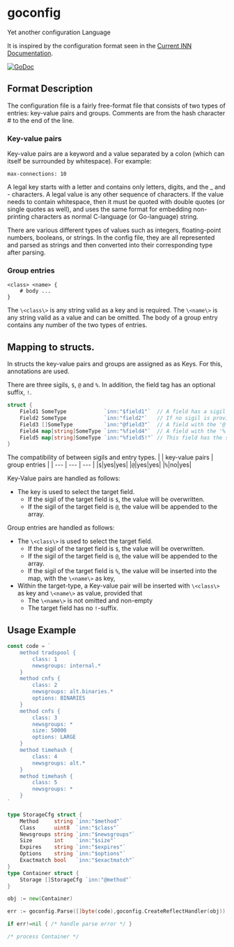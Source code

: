 # goconfig
Yet another configuration Language

It is inspired by the configuration format seen in the [Current INN Documentation](https://www.eyrie.org/~eagle/software/inn/docs/).

[![GoDoc](https://godoc.org/github.com/byte-mug/goconfig?status.svg)](https://godoc.org/github.com/byte-mug/goconfig)

## Format Description

The configuration file is a fairly free-format file that consists of two types of entries: key-value pairs and groups.
Comments are from the hash character \# to the end of the line.

### Key-value pairs

Key-value pairs are a keyword and a value separated by a colon (which can itself be surrounded by whitespace). For example:
```
max-connections: 10
```
A legal key starts with a letter and contains only letters, digits, and the _ and - characters.
A legal value is any other sequence of characters. If the value needs to contain whitespace, then it must be quoted with double quotes (or single quotes as well), and uses the same format for embedding non-printing characters as normal C-language (or Go-language) string.

There are various different types of values such as integers, floating-point numbers, booleans, or strings. In the config file, they are all represented and parsed as strings and then converted into their corresponding type after parsing.

### Group entries

```
<class> <name> {
    # body ...
}
```

The `\<class\>` is any string valid as a key and is required. The `\<name\>` is any string valid as a value and can be omitted. The body of a group entry contains any number of the two types of entries.

## Mapping to structs.

In structs the key-value pairs and groups are assigned as as Keys. For this, annotations are used.

There are three sigils, `$`, `@` and `%`. In addition, the field tag has an optional suffix, `!`.
```go
struct {
	Field1 SomeType            `inn:"$field1"`  // A field has a sigil at it's start. For single values, we use '$'
	Field2 SomeType            `inn:"field2"`   // If no sigil is provided, '$' is default
	Field3 []SomeType          `inn:"@field3"`  // A field with the '@' sigil is an array.
	Field4 map[string]SomeType `inn:"%field4"`  // A field with the '%' sigil is a map.
	Field5 map[string]SomeType `inn:"%field5!"` // This field has the suffix '!'
}
```

The compatibility of between sigils and entry types.
| | key-value pairs | group entries |
| --- | --- | --- |
|`$`|yes|yes|
|`@`|yes|yes|
|`%`|no|yes|

Key-Value pairs are handled as follows:

* The key is used to select the target field.
	* If the sigil of the target field is `$`, the value will be overwritten.
	* If the sigil of the target field is `@`, the value will be appended to the array.

Group entries are handled as follows:

* The `\<class\>` is used to select the target field.
	* If the sigil of the target field is `$`, the value will be overwritten.
	* If the sigil of the target field is `@`, the value will be appended to the array.
	* If the sigil of the target field is `%`, the value will be inserted into the map, with the `\<name\>` as key,
* Within the target-type, a Key-value pair will be inserted with `\<class\>` as key and `\<name\>` as value, provided that
	* The `\<name\>` is not omitted and non-empty
	* The target field has no `!`-suffix.

## Usage Example

```go
const code = `
    method tradspool {
        class: 1
        newsgroups: internal.*
    }
    method cnfs {
        class: 2
        newsgroups: alt.binaries.*
        options: BINARIES
    }
    method cnfs {
        class: 3
        newsgroups: *
        size: 50000
        options: LARGE
    }
    method timehash {
        class: 4
        newsgroups: alt.*
    }
    method timehash {
        class: 5
        newsgroups: *
    }
`

type StorageCfg struct {
	Method     string `inn:"$method"`
	Class      uint8  `inn:"$class"`
	Newsgroups string `inn:"$newsgroups"`
	Size       int    `inn:"$size"`
	Expires    string `inn:"$expires"`
	Options    string `inn:"$options"`
	Exactmatch bool   `inn:"$exactmatch"`
}
type Container struct {
	Storage []StorageCfg `inn:"@method"`
}

obj := new(Container)

err := goconfig.Parse([]byte(code),goconfig.CreateReflectHandler(obj))

if err!=nil { /* handle parse error */ }

/* process Container */
```


